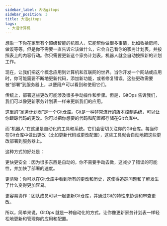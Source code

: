 ```yaml
---
sidebar_label: 大话gitops
sidebar_position: 3
title: 大话gitops
tags:
 - 大话计算机
---
```


想象一下你在家里有个超级智能的机器人，它能帮你做很多事情，比如收拾房间、做饭等等。但是你不需要一直告诉它该做什么，它会自己看你的家务计划表，并按照表上的内容行动。你只需要更新这个家务计划表，机器人就会自动按照新的计划工作。

现在，让我们把这个概念应用到计算机和互联网的世界。当你开发一个网站或应用时，你可能需要不断地更新代码，添加新功能，或者修复错误。这些更改需要被“部署”到服务器上，以便用户可以看到和使用它们。

传统上，部署这些更改可能涉及很多手动操作和步骤。但是，GitOps 告诉我们，我们可以像更新家务计划表一样来更新我们的应用。

这里的“家务计划表”是一个Git仓库。Git是一种非常流行的版本控制系统，可以让你跟踪代码的更改。你可以把你想要的代码和配置都存储在Git仓库中。

而“机器人”在这里是自动化的工具和系统。它们会密切关注你的Git仓库。每当你在Git仓库中做出更改（比如更新代码或更改配置），这些工具就会自动地把这些更改部署到服务器上。

这种方式的好处是：

更快更安全：因为很多东西是自动的，你不需要手动去做，这减少了错误的可能性，并加快了部署的速度。

更清晰：你可以在Git仓库中看到所有的更改和历史，这使得追踪问题和了解发生了什么变得更加容易。

更容易协作：团队成员可以一起更新Git仓库，并通过Git的特性来协调和审查更改。

所以，简单来说，GitOps 就是一种自动化的方式，让你像更新家务计划表一样轻松地更新和管理你的应用和配置。


